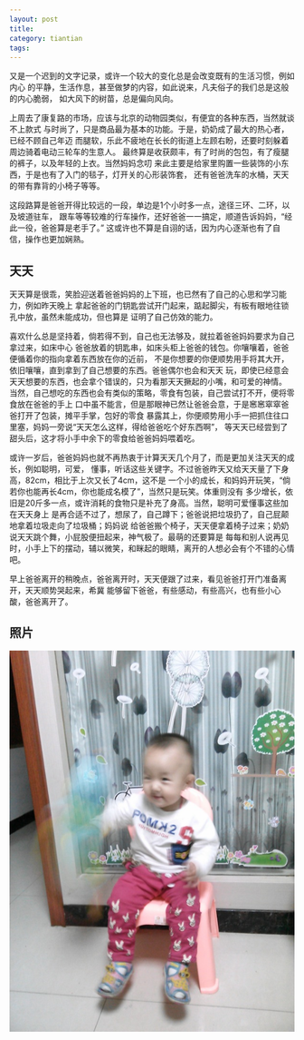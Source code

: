 ```yaml
---
layout: post
title: 
category: tiantian
tags: 
---
```


又是一个迟到的文字记录，或许一个较大的变化总是会改变既有的生活习惯，例如内心
的平静，生活作息，甚至做梦的内容，如此说来，凡夫俗子的我们总是这般的内心脆弱，
如大风下的树苗，总是偏向风向。

上周去了康复路的市场，应该与北京的动物园类似，有便宜的各种东西，当然就谈不上款式
与时尚了，只是商品最为基本的功能。于是，奶奶成了最大的热心者，已经不顾自己年迈
而腿软，乐此不疲地在长长的街道上左顾右盼，还要时刻躲着周边骑着电动三轮车的生意人。
最终算是收获颇丰，有了时尚的包包，有了瘦腿的裤子，以及年轻的上衣。当然妈妈念叨
来此主要是给家里购置一些装饰的小东西，于是也有了入门的毯子，灯开关的心形装饰套，
还有爸爸洗车的水桶，天天的带有靠背的小椅子等等。

这段路算是爸爸开得比较远的一段，单边是1个小时多一点，途径三环、二环，以及坡道驻车，
跟车等等较难的行车操作，还好爸爸一一搞定，顺道告诉妈妈，“经此一役，爸爸算是老手了。”
这或许也不算是自诩的话，因为内心逐渐也有了自信，操作也更加娴熟。

## 天天

天天算是很乖，笑脸迎送着爸爸妈妈的上下班，也已然有了自己的心思和学习能力，例如昨天晚上
拿起爸爸的门钥匙尝试开门起来，踮起脚尖，有板有眼地往锁孔中放，虽然未能成功，但也算是
证明了自己仿效的能力。

喜欢什么总是坚持着，倘若得不到，自己也无法够及，就拉着爸爸妈妈要求为自己拿过来，如床中心
爸爸放着的钥匙串，如床头柜上爸爸的钱包。你嚷嚷着，爸爸便循着你的指向拿着东西放在你的近前，
不是你想要的你便顺势用手将其大开，依旧嚷嚷，直到拿到了自己想要的东西。爸爸偶尔也会和天天
玩，即使已经意会天天想要的东西，也会拿个错误的，只为看那天天撅起的小嘴，和可爱的神情。
当然，自己想吃的东西也会有类似的策略，零食有包装，自己尝试打不开，便将零食放在爸爸的手上
口中虽不能言，但是那眼神已然让爸爸会意，于是窸窸窣窣爸爸打开了包装，摊平手掌，包好的零食
暴露其上，你便顺势用小手一把抓住往口里塞，妈妈一旁说“天天怎么这样，得给爸爸吃个好东西啊”，
等天天已经尝到了甜头后，这才将小手中余下的零食给爸爸妈妈喂着吃。

或许一岁后，爸爸妈妈也就不再热衷于计算天天几个月了，而是更加关注天天的成长，例如聪明，可爱，
懂事，听话这些关键字。不过爸爸昨天又给天天量了下身高，82cm，相比于上次又长了4cm，这不是
一个小的成长，和妈妈开玩笑，“倘若你也能再长4cm，你也能成名模了”，当然只是玩笑。体重则没有
多少增长，依旧是20斤多一点，或许消耗的食物只是补充了身高。当然，聪明可爱懂事这些加在天天身上
是再合适不过了，想尿了，自己蹲下；爸爸说把垃圾扔了，自己屁颠地拿着垃圾走向了垃圾桶；妈妈说
给爸爸搬个椅子，天天便拿着椅子过来；奶奶说天天跳个舞，小屁股便扭起来，神气极了。最萌的还要算是
每每和别人说再见时，小手上下的摆动，辅以微笑，和眯起的眼睛，离开的人想必会有个不错的心情吧。

早上爸爸离开的稍晚点，爸爸离开时，天天便跟了过来，看见爸爸打开门准备离开，天天顺势哭起来，希冀
能够留下爸爸，有些感动，有些高兴，也有些小心酸，爸爸离开了。

## 照片

![tiantian](/assets/images/tiantian20130911.jpg)



